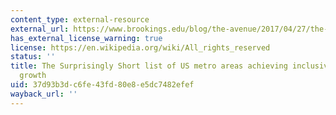```yaml
---
content_type: external-resource
external_url: https://www.brookings.edu/blog/the-avenue/2017/04/27/the-surprisingly-short-list-of-u-s-metro-areas-achieving-inclusive-economic-growth/
has_external_license_warning: true
license: https://en.wikipedia.org/wiki/All_rights_reserved
status: ''
title: The Surprisingly Short list of US metro areas achieving inclusive economic
  growth
uid: 37d93b3d-c6fe-43fd-80e8-e5dc7482efef
wayback_url: ''
---
```

